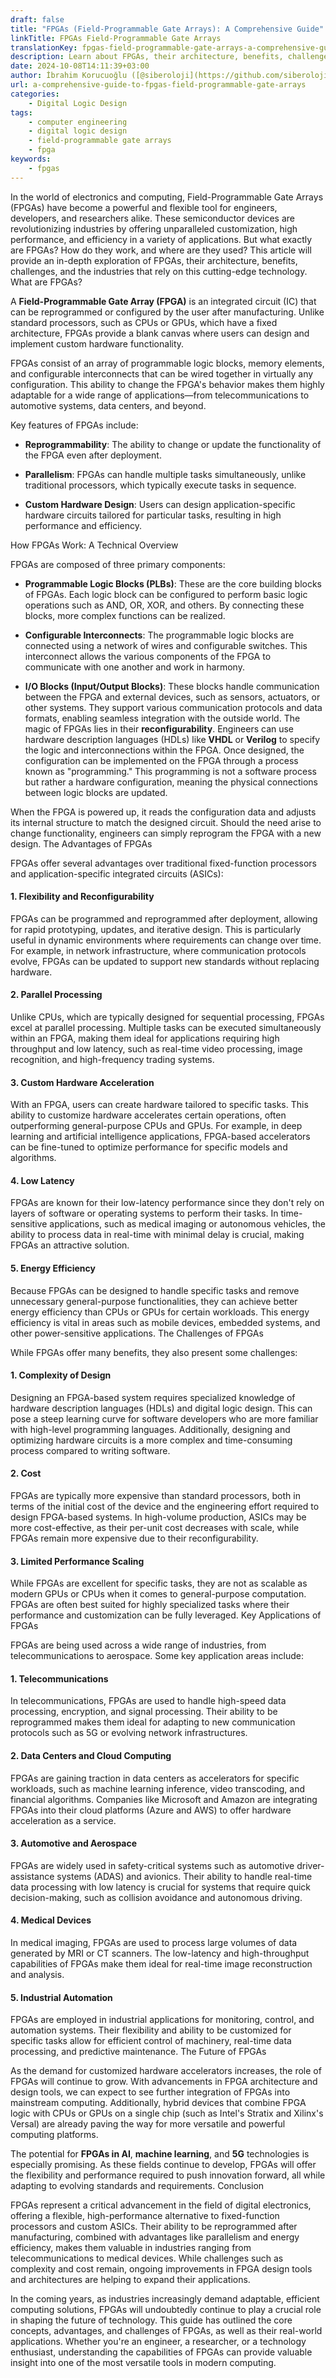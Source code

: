 ```yaml
---
draft: false
title: "FPGAs (Field-Programmable Gate Arrays): A Comprehensive Guide"
linkTitle: FPGAs Field-Programmable Gate Arrays
translationKey: fpgas-field-programmable-gate-arrays-a-comprehensive-guide
description: Learn about FPGAs, their architecture, benefits, challenges, and the industries that rely on this cutting-edge technology.
date: 2024-10-08T14:11:39+03:00
author: İbrahim Korucuoğlu ([@siberoloji](https://github.com/siberoloji))
url: a-comprehensive-guide-to-fpgas-field-programmable-gate-arrays
categories:
    - Digital Logic Design
tags:
    - computer engineering
    - digital logic design
    - field-programmable gate arrays
    - fpga
keywords:
    - fpgas
---
```

In the world of electronics and computing, Field-Programmable Gate Arrays (FPGAs) have become a powerful and flexible tool for engineers, developers, and researchers alike. These semiconductor devices are revolutionizing industries by offering unparalleled customization, high performance, and efficiency in a variety of applications. But what exactly are FPGAs? How do they work, and where are they used? This article will provide an in-depth exploration of FPGAs, their architecture, benefits, challenges, and the industries that rely on this cutting-edge technology.
What are FPGAs?

A **Field-Programmable Gate Array (FPGA)** is an integrated circuit (IC) that can be reprogrammed or configured by the user after manufacturing. Unlike standard processors, such as CPUs or GPUs, which have a fixed architecture, FPGAs provide a blank canvas where users can design and implement custom hardware functionality.

FPGAs consist of an array of programmable logic blocks, memory elements, and configurable interconnects that can be wired together in virtually any configuration. This ability to change the FPGA's behavior makes them highly adaptable for a wide range of applications—from telecommunications to automotive systems, data centers, and beyond.

Key features of FPGAs include:

* **Reprogrammability**: The ability to change or update the functionality of the FPGA even after deployment.

* **Parallelism**: FPGAs can handle multiple tasks simultaneously, unlike traditional processors, which typically execute tasks in sequence.

* **Custom Hardware Design**: Users can design application-specific hardware circuits tailored for particular tasks, resulting in high performance and efficiency.

How FPGAs Work: A Technical Overview

FPGAs are composed of three primary components:

* **Programmable Logic Blocks (PLBs)**: These are the core building blocks of FPGAs. Each logic block can be configured to perform basic logic operations such as AND, OR, XOR, and others. By connecting these blocks, more complex functions can be realized.

* **Configurable Interconnects**: The programmable logic blocks are connected using a network of wires and configurable switches. This interconnect allows the various components of the FPGA to communicate with one another and work in harmony.

* **I/O Blocks (Input/Output Blocks)**: These blocks handle communication between the FPGA and external devices, such as sensors, actuators, or other systems. They support various communication protocols and data formats, enabling seamless integration with the outside world.
The magic of FPGAs lies in their **reconfigurability**. Engineers can use hardware description languages (HDLs) like **VHDL** or **Verilog** to specify the logic and interconnections within the FPGA. Once designed, the configuration can be implemented on the FPGA through a process known as "programming." This programming is not a software process but rather a hardware configuration, meaning the physical connections between logic blocks are updated.

When the FPGA is powered up, it reads the configuration data and adjusts its internal structure to match the designed circuit. Should the need arise to change functionality, engineers can simply reprogram the FPGA with a new design.
The Advantages of FPGAs

FPGAs offer several advantages over traditional fixed-function processors and application-specific integrated circuits (ASICs):

#### 1. **Flexibility and Reconfigurability**

FPGAs can be programmed and reprogrammed after deployment, allowing for rapid prototyping, updates, and iterative design. This is particularly useful in dynamic environments where requirements can change over time. For example, in network infrastructure, where communication protocols evolve, FPGAs can be updated to support new standards without replacing hardware.

#### 2. **Parallel Processing**

Unlike CPUs, which are typically designed for sequential processing, FPGAs excel at parallel processing. Multiple tasks can be executed simultaneously within an FPGA, making them ideal for applications requiring high throughput and low latency, such as real-time video processing, image recognition, and high-frequency trading systems.

#### 3. **Custom Hardware Acceleration**

With an FPGA, users can create hardware tailored to specific tasks. This ability to customize hardware accelerates certain operations, often outperforming general-purpose CPUs and GPUs. For example, in deep learning and artificial intelligence applications, FPGA-based accelerators can be fine-tuned to optimize performance for specific models and algorithms.

#### 4. **Low Latency**

FPGAs are known for their low-latency performance since they don't rely on layers of software or operating systems to perform their tasks. In time-sensitive applications, such as medical imaging or autonomous vehicles, the ability to process data in real-time with minimal delay is crucial, making FPGAs an attractive solution.

#### 5. **Energy Efficiency**

Because FPGAs can be designed to handle specific tasks and remove unnecessary general-purpose functionalities, they can achieve better energy efficiency than CPUs or GPUs for certain workloads. This energy efficiency is vital in areas such as mobile devices, embedded systems, and other power-sensitive applications.
The Challenges of FPGAs

While FPGAs offer many benefits, they also present some challenges:

#### 1. **Complexity of Design**

Designing an FPGA-based system requires specialized knowledge of hardware description languages (HDLs) and digital logic design. This can pose a steep learning curve for software developers who are more familiar with high-level programming languages. Additionally, designing and optimizing hardware circuits is a more complex and time-consuming process compared to writing software.

#### 2. **Cost**

FPGAs are typically more expensive than standard processors, both in terms of the initial cost of the device and the engineering effort required to design FPGA-based systems. In high-volume production, ASICs may be more cost-effective, as their per-unit cost decreases with scale, while FPGAs remain more expensive due to their reconfigurability.

#### 3. **Limited Performance Scaling**

While FPGAs are excellent for specific tasks, they are not as scalable as modern GPUs or CPUs when it comes to general-purpose computation. FPGAs are often best suited for highly specialized tasks where their performance and customization can be fully leveraged.
Key Applications of FPGAs

FPGAs are being used across a wide range of industries, from telecommunications to aerospace. Some key application areas include:

#### 1. **Telecommunications**

In telecommunications, FPGAs are used to handle high-speed data processing, encryption, and signal processing. Their ability to be reprogrammed makes them ideal for adapting to new communication protocols such as 5G or evolving network infrastructures.

#### 2. **Data Centers and Cloud Computing**

FPGAs are gaining traction in data centers as accelerators for specific workloads, such as machine learning inference, video transcoding, and financial algorithms. Companies like Microsoft and Amazon are integrating FPGAs into their cloud platforms (Azure and AWS) to offer hardware acceleration as a service.

#### 3. **Automotive and Aerospace**

FPGAs are widely used in safety-critical systems such as automotive driver-assistance systems (ADAS) and avionics. Their ability to handle real-time data processing with low latency is crucial for systems that require quick decision-making, such as collision avoidance and autonomous driving.

#### 4. **Medical Devices**

In medical imaging, FPGAs are used to process large volumes of data generated by MRI or CT scanners. The low-latency and high-throughput capabilities of FPGAs make them ideal for real-time image reconstruction and analysis.

#### 5. **Industrial Automation**

FPGAs are employed in industrial applications for monitoring, control, and automation systems. Their flexibility and ability to be customized for specific tasks allow for efficient control of machinery, real-time data processing, and predictive maintenance.
The Future of FPGAs

As the demand for customized hardware accelerators increases, the role of FPGAs will continue to grow. With advancements in FPGA architecture and design tools, we can expect to see further integration of FPGAs into mainstream computing. Additionally, hybrid devices that combine FPGA logic with CPUs or GPUs on a single chip (such as Intel's Stratix and Xilinx's Versal) are already paving the way for more versatile and powerful computing platforms.

The potential for **FPGAs in AI**, **machine learning**, and **5G** technologies is especially promising. As these fields continue to develop, FPGAs will offer the flexibility and performance required to push innovation forward, all while adapting to evolving standards and requirements.
Conclusion

FPGAs represent a critical advancement in the field of digital electronics, offering a flexible, high-performance alternative to fixed-function processors and custom ASICs. Their ability to be reprogrammed after manufacturing, combined with advantages like parallelism and energy efficiency, makes them valuable in industries ranging from telecommunications to medical devices. While challenges such as complexity and cost remain, ongoing improvements in FPGA design tools and architectures are helping to expand their applications.

In the coming years, as industries increasingly demand adaptable, efficient computing solutions, FPGAs will undoubtedly continue to play a crucial role in shaping the future of technology.
This guide has outlined the core concepts, advantages, and challenges of FPGAs, as well as their real-world applications. Whether you're an engineer, a researcher, or a technology enthusiast, understanding the capabilities of FPGAs can provide valuable insight into one of the most versatile tools in modern computing.
